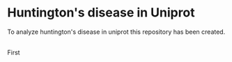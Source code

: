 # Huntington's disease in Uniprot

To analyze huntington's disease in uniprot this repository has been created.
<br>
<br>

First 
